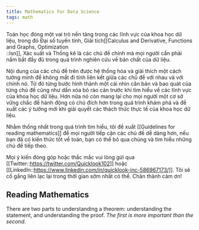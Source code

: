```yaml
---
title: Mathematics for Data Science
tags: math
---
```


Toán học đóng một vai trò nền tảng trong các lĩnh vực của khoa học dữ liệu, trong đó Đại số tuyến tính, Giải tích[[Calculus and Derivative, Functions and Graphs, Optimization<br/>::lsn]], Xác suất và Thống kê là các chủ đề chính mà mọi người cần phải nắm bắt đầy đủ trong quá trình nghiên cứu về bản chất của dữ liệu.

Nội dung của các chủ đề trên được hệ thống hóa và giải thích một cách tường minh để không mất đi tính liên kết giữa các chủ đề với nhau và với chính nó. Từ đó từng bước hình thành một cái nhìn căn bản và bao quát của từng chủ đề cũng như dần xóa bỏ rào cản trước khi tìm hiểu về các lĩnh vực của khoa học dữ liệu. Hơn nữa nó còn mang lại cho mọi người một cơ sở vững chắc để hành động có chủ đích hơn trong quá trình khám phá và đề xuất các ý tưởng mới khi giải quyết các thách thức thực tế của khoa học dữ liệu.

Nhằm thống nhất trong quá trình tìm hiểu, tôi đề xuất [[Guidelines for reading mathematics]] để mọi người tiếp cận các chủ đề dễ dàng hơn, nếu bạn đã có kiến thức tốt về toán, bạn có thể bỏ qua chúng và tìm hiểu những chủ đề tiếp theo. 

Mọi ý kiến đóng góp hoặc thắc mắc vui lòng gửi qua [[Twitter::https://twitter.com/Quicklook102]] hoặc [[LinkedIn::https://www.linkedin.com/in/quicklook-inc-586967173/]]. Tôi sẽ cố gắng liên lạc lại trong thời gian sớm nhất có thể. Chân thành cảm ơn!

## Reading Mathematics

There are two parts to understanding a theorem: understanding the statement, and understanding the proof. *The first is more important than the second*.  

